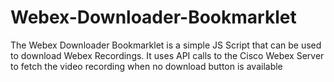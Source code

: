 # Webex-Downloader-Bookmarklet
The Webex Downloader Bookmarklet is a simple JS Script that can be used to download Webex Recordings. It uses API calls to the Cisco Webex Server to fetch the video recording when no download button is available
